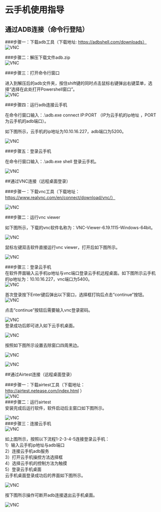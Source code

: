 # 云手机使用指导
## 通过ADB连接（命令行登陆）
###步骤一：下载adb工具（下载地址: https://adbshell.com/downloads）  
![VNC](images/vnc-1.png#pic_center)    

###步骤二：解压下载文件adb.zip  
![VNC](images/vnc-2.png#pic_center)     

###步骤三：打开命令行窗口    

进入到解压后的adb文件夹，按住shift键的同时点击鼠标右键弹出右键菜单，选择“选择在此处打开Powershell窗口”。  
![VNC](images/vnc-3.png#pic_center)     

###步骤四：运行adb连接云手机   

在命令行窗口输入：.\adb.exe connect IP:PORT （IP为云手机的ip地址
，PORT为云手机的adb端口）。   

如下图所示，云手机的ip地址为10.10.16.227，adb端口为5200。   

![VNC](images/vnc-4.png#pic_center)      

###步骤五：登录云手机   

在命令行窗口输入：.\adb.exe shell 登录云手机。   

![VNC](images/vnc-5.png#pic_center)     

##通过VNC连接（远程桌面登录）  

###步骤一：下载vnc工具（下载地址：https://www.realvnc.com/en/connect/download/vnc/）  

![VNC](images/vnc-6.png#pic_center)     

###步骤二：运行vnc viewer   

如下图所示，下载的vnc软件名称为：VNC-Viewer-6.19.1115-Windows-64bit。   

![VNC](images/vnc-7.png#pic_center)     

鼠标左键双击软件直接运行vnc viewer，打开后如下图所示。    

![VNC](images/vnc-8.png#pic_center)     

###步骤三：登录云手机  
在软件界面输入云手机ip地址与vnc端口登录云手机远程桌面。如下图所示云手机的ip地址为：10.10.16.227，vnc端口为5400。  
![VNC](images/vnc-9.png#pic_center)    

首次登录按下Enter键后弹出以下窗口，选择框打钩后点击“continue”按钮。   
![VNC](images/vnc-10.png#pic_center)    

点击“continue”按钮后需要输入vnc登录密码。 

![VNC](images/vnc-11.png#pic_center)    
登录成功后即可进入如下云手机桌面。  

![VNC](images/vnc-12.png#pic_center)     

按照如下图所示设置去除窗口四周黑边。  

![VNC](images/vnc-13.png#pic_center)       

![VNC](images/vnc-14.png#pic_center)        

##通过Airtest连接（远程桌面登录）  
 
###步骤一：下载airtest工具（下载地址：http://airtest.netease.com/index.html ）  
![VNC](images/vnc-15.png#pic_center)   
###步骤二：运行airtest  
安装完成后运行软件，软件启动后主窗口如下图所示。   

![VNC](images/vnc-16.png#pic_center)     
###步骤三：连接云手机  
![VNC](images/vnc-17.png#pic_center)    

如上图所示，按照以下流程1-2-3-4-5连接登录云手机：  
1）输入云手机ip地址与adb端口  
2）连接云手机adb服务  
3）打开云手机操控方法选择框  
4）选择云手机的控制方法为触摸  
5）登录云手机桌面  
云手机桌面登录成功后的界面如下图所示。  

![VNC](images/vnc-18.png#pic_center)    

按下图所示操作可断开adb连接退出云手机桌面。

![VNC](images/vnc-19.png#pic_center)      


